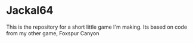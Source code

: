 # Jackal64
This is the repository for a short little game I'm making. Its based on code from my other game, Foxspur Canyon
